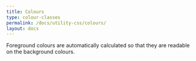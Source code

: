 ```yaml
---
title: Colours
type: colour-classes
permalink: /docs/utility-css/colours/
layout: docs
---
```

Foreground colours are automatically calculated so that they are readable on the background colours.
